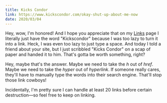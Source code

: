 ```yaml
---
title: Kicks Condor
link: https://www.kickscondor.com/okay-shut-up-about-me-now
date: 2020/03/04
---
```


Hey, wow, I'm honored! And I hope you appreciate that on my [Links](/links) page I literally just have the word "Kickscondor" because I was too lazy to turn it into a link. Heck, I was even too lazy to just type a space. And today I told a friend about your site, but I just scribbled "Kicks Condor" on a scap of paper and handed it to him. That's gotta be worth something, right?

Hey, maybe that's the answer. Maybe we need to take the *h* out of *href*. Maybe we need to take the *hyper* out of *hyperlink*. If someone really cares, they'll have to manually type the words into their search engine. That'll stop those link cowboys!

Incidentally, I'm pretty sure I can handle at least 20 links before certain destruction—so feel free to keep on linking.

